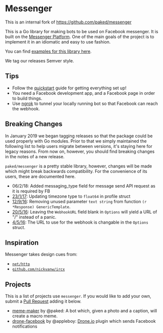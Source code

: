 # Messenger

This is an internal fork of https://github.com/paked/messenger

This is a Go library for making bots to be used on Facebook messenger. It is built on the [Messenger Platform](https://developers.facebook.com/docs/messenger-platform). One of the main goals of the project is to implement it in an idiomatic and easy to use fashion.

You can find [examples for this library here](https://github.com/paked/messenger/blob/master/examples/).

We tag our releases Semver style.

## Tips

- Follow the [quickstart](https://developers.facebook.com/docs/messenger-platform/quickstart) guide for getting everything set up!
- You need a Facebook development app, and a Facebook page in order to build things.
- Use [ngrok](https://ngrok.com) to tunnel your locally running bot so that Facebook can reach the webhook.

## Breaking Changes

In January 2019 we began tagging releases so that the package could be used properly with Go modules. Prior to that we simply maintained the following list to help users migrate between versions, it's staying here for legacy reasons. From now on, however, you should find breaking changes in the notes of a new release.

`paked/messenger` is a pretty stable library, however, changes will be made which might break backwards compatibility. For the convenience of its users, these are documented here.

- 06/2/18: Added messaging_type field for message send API request as it is required by FB
- [23/1/17](https://github.com/paked/messenger/commit/1145fe35249f8ce14d3c0a52544e4a4babdc15a4): Updating timezone type to `float64` in profile struct
- [12/9/16](https://github.com/paked/messenger/commit/47f193fc858e2d710c061e88b12dbd804a399e57): Removing unused parameter `text string` from function `(r *Response) GenericTemplate`.
- [20/5/16](https://github.com/paked/messenger/commit/1dc4bcc67dec50e2f58436ffbc7d61ca9da5b943): Leaving the `WebhookURL` field blank in `Options` will yield a URL of "/" instead of a panic.
- [4/5/16](https://github.com/paked/messenger/commit/eb0e72a5dcd3bfaffcfe88dced6d6ac5247f9da1): The URL to use for the webhook is changable in the `Options` struct.

## Inspiration

Messenger takes design cues from:

- [`net/http`](https://godoc.org/net/http)
- [`github.com/nickvanw/ircx`](https://github.com/nickvanw/ircx)

## Projects

This is a list of projects use `messenger`. If you would like to add your own, submit a [Pull Request](https://github.com/paked/messenger/pulls/new) adding it below.

- [meme-maker](https://github.com/paked/meme-maker) by @paked: A bot which, given a photo and a caption, will create a macro meme.
- [drone-facebook](https://github.com/appleboy/drone-facebook) by @appleboy: [Drone.io](https://drone.io) plugin which sends Facebook notifications
